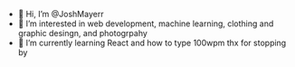 - 👋 Hi, I’m @JoshMayerr
- 👀 I’m interested in web development, machine learning, clothing and graphic desingn, and photogrpahy
- 🌱 I’m currently learning React and how to type 100wpm
thx for stopping by

<!---
JoshMayerr/JoshMayerr is a ✨ special ✨ repository because its `README.md` (this file) appears on your GitHub profile.
You can click the Preview link to take a look at your changes.
--->

